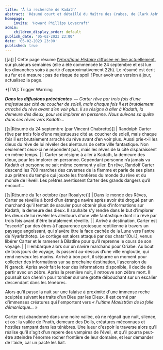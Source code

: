 ```yaml
---
title: 'À la recherche de Kadath'
abstract: 'Résumé court et détaillé du Maître des Crabes, de Clark Ashton Smith !'
homepage:
    invite: 'Howard Phillips Lovecraft'
admin:
    children_display_order: default
publish_date: '05-02-2023 23:00'
date: '05-02-2023 23:00'
published: true
---
```


[[a]]
| Cette page résume [l'_Horrifique Histoire_ diffusée en live actuellement](https://www.twitch.tv/vchabrette), sur plusieurs semaines (elle a été commencée le 24 septembre et est lue les dimanches soirs à partir d'approximativement 22h). Le résumé est écrit au fur et à mesure : pas de risque de spoil ! Pour avoir une version à jour, actualisez la page.

*[TW]: Trigger Warning

_**Dans les diffusions précédentes  —** Carter rêve par trois fois d’une majestueuse cité au coucher de soleil, mais chaque fois il est brutalement arraché du rêve avant d’en voir plus. Il se résigne à aller à Kadath, la demeure des dieux, pour les implorer en personne. Nous suivons sa quête dans ses rêves vers Kadath…_

[[s|Résumé du 24 septembre (par Vincent Chabrette)]]
| Randolph Carter rêve par trois fois d’une majestueuse cité au coucher de soleil, mais chaque fois il est brutalement arraché du rêve avant d’en voir plus. Aussi prie-t-il les dieux du rêve de lui révéler des alentours de cette ville fantastique. Non seulement ceux-ci ne répondent pas, mais les rêves de la cité disparaissent en même temps.
| 
| Carter se résigne à aller à Kadath, la demeure des dieux, pour les implorer en personne. Cependant personne n’a jamais vu Kadath et personne ne sait même comment y aller. En rêve, Randolf Carter descend les 700 marches des cavernes de la flamme et parle de ses plans aux prêtres du temple qui jouxte les frontières du monde du rêve et du monde de l’éveil. Les prêtres avertissent Carter des grands dangers qu’il encourt…


[[s|Résumé du 1er octobre (par Rosalyre)]]
| Dans le monde des Rêves, Carter se réveille à bord d'un étrange navire après avoir été drogué par un marchand qu'il tentait de saouler pour obtenir plus d'informations sur Kadath, la demeure des dieux. Il souhaite s'y rendre dans le but d'implorer les dieux de lui révéler les alentours d'une ville fantastique dont il a rêvé par trois fois avant d'être brutalement réveillé.
| 
| Arrivé à destination, Carter est “escorté” par des êtres à l'apparence grotesque reptilienne à travers un paysage angoissant, qui s'avère être la face cachée de la Lune vers l'antre de Nyarlathotep. Le cortège est alors attaqué par des chats^[Oui.], venus libérer Carter et le ramener à Dilatline pour qu'il reprenne le cours de son voyage.
| 
| Il embarque alors sur un navire marchand pour Oriabe. Au bout de trois jours de voyage, ils passent au-dessus d’une ville engloutie, qui rend nerveux les marins. Arrivé à bon port, il séjourne un moment pour collecter des informations sur sa prochaine destination, l'ascension du N'gareck. Après avoir fait le tour des informations disponible, il decide de partir avec un zèbre. Après la première nuit, il retrouve son zèbre mort. Il poursuit son chemin pour tomber sur une grotte débouchant sur un escalier descendant dans les ténèbres.

Alors qu'il passe la nuit sur une falaise à proximité d'une immense roche sculptée suivant les traits d'un Dieu par les Dieux, il est cerné par d'immenses créatures qui l'emportent vers _« l'ultime Maelström de la folie démoniaque… »_

Carter est abandonné dans une noire vallée, où ne régnait que nuit, silence, et os : la vallée de Pnoth, demeure des Dolls, créatures méconnues et hostiles rampant dans les ténèbres. Une lueur d'espoir le traverse alors qu'il réalise qu'il s'agit d'un repère des vampires de l'éveil, et qu'il pourra peut-être atteindre l'énorme rocher frontière de leur domaine, et leur demander de l'aide, car un pacte les liait.